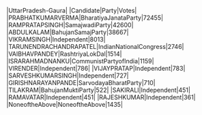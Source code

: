  
|UttarPradesh-Gaura|
|Candidate|Party|Votes|
|PRABHATKUMARVERMA|BharatiyaJanataParty|72455|
|RAMPRATAPSINGH|SamajwadiParty|42600|
|ABDULKALAM|BahujanSamajParty|38667|
|VIKRAMSINGH|Independent|8013|
|TARUNENDRACHANDRAPATEL|IndianNationalCongress|2746|
|VAIBHAVPANDEY|RashtriyaLokDal|1514|
|ISRARAHMADNANKU|CommunistPartyofIndia|1159|
|VIRENDER|Independent|786|
|VIJAYPRATAP|Independent|783|
|SARVESHKUMARSINGH|Independent|727|
|GIRISHNARAYANPANDE|SarvodayaBharatParty|710|
|TILAKRAM|BahujanMuktiParty|522|
|SAKIRALI|Independent|451|
|RAMAVATAR|Independent|451|
|RAJESHKUMAR|Independent|361|
|NoneoftheAbove|NoneoftheAbove|1435|
